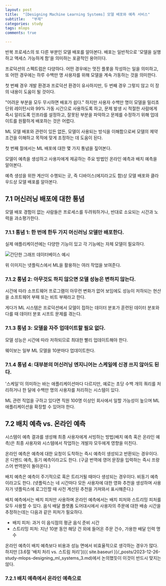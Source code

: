```yaml
---
layout: post
title:  "[Designing Machine Learning Systems] 모델 배포와 예측 서비스"
subtitle:   "부제"
categories: study
tags: mlops
comments: true

---
```


반복 프로세스의 또 다른 부분인 모델 배포를 알아본다. 배포는 일반적으로 '모델을 실행하고 액세스 가능하게 함'을 의미하는 포괄적인 용어이다.

프로덕션의 스펙트럼은 다양하다. 어떤 경우에는 멋진 플롯을 작성하는 일을 의미하고, 또 어떤 경우에는 하루 수백만 명 사용자를 위해 모델을 계속 가동하는 것을 의미한다.

첫 번째 경우 개발 환경과 프로덕션 환경이 유사하지만, 두 번째 경우 그렇지 않고 이 장의 내용이 도움이 될 것이다.

"어려운 부분을 모두 무시하면 배포가 쉽다." 하지만 사용자 수백만 명이 모델을 밀리초 단위 레이턴시와 99% 가동 시간으로 사용하도록 하고, 문제 발생 시 적절한 사람에게 즉시 알리도록 인프라를 설정하고, 잘못된 부분을 파악하고 문제를 수정하기 위해 업데이트를 원활하게 배포하는 것은 어렵다.

ML 모델 배포와 관련이 있든 없든, 모델이 사용되는 방식을 이해함으로써 모델의 제약 조건을 이해하고 목적에 맞게 조정하는 데 도움이 된다.

첫 번째 절에서는 ML 배포에 대한 몇 가지 통념을 짚어본다.

모델이 예측을 생성하고 사용자에게 제공하는 주요 방법인 온라인 예측과 배치 예측을 알아본다.

예측 생성을 위한 계산이 수행되는 곳, 즉 디바이스(에지라고도 함)상 모델 배포와 클라우드상 모델 배포를 알아본다.

## 7.1 머신러닝 배포에 대한 통념

모델 배포 경험이 없는 사람들은 프로세스를 두려워하거나, 반대로 소요되는 시간과 노력을 과소평가한다.

### 7.1.1 통념 1: 한 번에 한두 가지 머신러닝 모델만 배포한다.

실제 애플리케이션에는 다양한 기능이 있고 각 기능에는 자체 모델이 필요하다.

<p><img src="{{ site.baseurl }}/assets/img/2024-01-03-study-mlops-designing_ml_systems_7-netflix_various_task.png" alt="간단한 그래프 데이터베이스 예시"></p>

위 이미지는 넷플릭스에서 ML을 활용하는 여러 작업을 보여준다.

### 7.1.2 통념 2: 아무것도 하지 않으면 모델 성능은 변하지 않는다.

시간에 따라 소프트웨어 프로그램이 아무런 변화가 없어 보임에도 성능이 저하되는 현산을 소프트웨어 부패 또는 비트 부패라고 한다.

게다가 ML 시스템은 프로덕션에서 모델이 접하는 데이터 분포가 훈련된 데이터 분포와 다를 때 데이터 분포 시프트 문제를 겪는다.

### 7.1.3 통념 3: 모델을 자주 업데이트할 필요 없다.

모델 성능은 시간에 따라 저하되므로 최대한 빨리 업데이트해야 한다.

웨이보는 일부 ML 모델을 10분마다 업데이트한다.

### 7.1.4 통념 4: 대부분의 머신러닝 엔지니어는 스케일에 신경 쓰지 않아도 된다.

'스케일'이 의미하는 바는 애플리케이션마다 다르지만, 예로는 초당 수백 개의 쿼리를 처리하거나 한 달에 수백만 명의 사용자를 처리하는 시스템이 있다.

ML 관련 직업을 구하고 있다면 직원 100명 이상인 회사에서 일할 가능성이 높으며 ML 애플리케이션을 확장할 수 있어야 한다.

## 7.2 배치 예측 vs. 온라인 예측

시스템이 예측 결과를 생성해 최종 사용자에게 서빙하는 방법(배치 예측 혹은 온라인 예측)은 최종 사용자와 시스템에서 작업하는 개발자 모두에게 영향을 미친다.

온라인 예측은 예측에 대한 요청이 도착하는 즉시 예측이 생성되고 반환되는 경우이다. 온 디멘드 예측, 동기 예측이라고도 한다. (구글 번역에 영어 문장을 입력하는 즉시 프랑스어 번역문이 돌아온다.)

배치 예측은 예측이 주기적으로 혹은 트리거될 때마다 생성되는 경우이다. 비동기 예측이라고도 한다. (넷플릭스는 네 시간마다 모든 사용자에 대한 영화 추천을 생성하며 사용자가 넷플릭스에 로그인할 때 사전 계산된 추천을 가져와서 표시해준다.)

배치 예측에서는 배치 피처만 사용하며 온라인 예측에서는 배치 피처와 스트리밍 피처를 모두 사용할 수 있다. 음식 배달 플랫폼 도어대시에서 사용자의 주문에 대한 배송 시간을 추정하는데는 다음과 같은 피처가 필요하다.

- 배치 피처: 과거 이 음식점의 평균 음식 준비 시간
- 스트리밍 피처: 지난 10분 동안 해당 건 외에 들어온 주문 건수, 가용한 배달 인력 명수

온라인 예측이 배치 예측보다 비용과 성능 면에서 비효율적으로 생각하는 경우가 많다. 하지만 [3.6절 '배치 처리 vs. 스트림 처리']({{ site.baseurl }}/_posts/2023-12-26-study-mlops-designing_ml_systems_3.md)에서 논의했듯이 이것이 반드시 맞지는 않다.

### 7.2.1 배치 예측에서 온라인 예측으로
